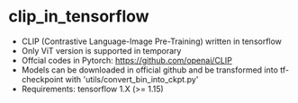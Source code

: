 # clip_in_tensorflow

- CLIP (Contrastive Language-Image Pre-Training)  written in tensorflow
- Only ViT version is supported in temporary
- Offcial codes in Pytorch: https://github.com/openai/CLIP
- Models can be downloaded in official github and be transformed into tf-checkpoint with 'utils/convert_bin_into_ckpt.py'
- Requirements: tensorflow 1.X (>= 1.15)
